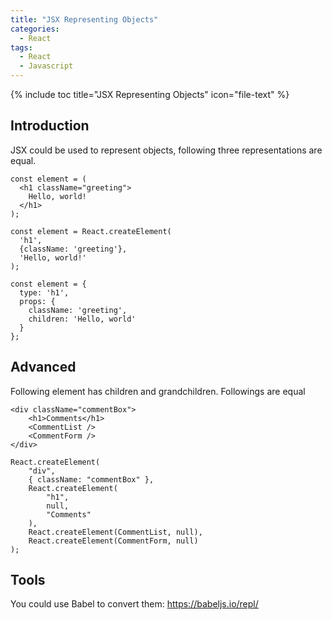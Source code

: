 ```yaml
---
title: "JSX Representing Objects"
categories:
  - React
tags:
  - React
  - Javascript
---
```


{% include toc title="JSX Representing Objects" icon="file-text" %}

## Introduction

JSX could be used to represent objects, following three representations are equal.

```liquid
const element = (
  <h1 className="greeting">
    Hello, world!
  </h1>
);
```

```liquid
const element = React.createElement(
  'h1',
  {className: 'greeting'},
  'Hello, world!'
);
```

```
const element = {
  type: 'h1',
  props: {
    className: 'greeting',
    children: 'Hello, world'
  }
};
```

## Advanced

Following element has children and grandchildren. Followings are equal
```
<div className="commentBox">
    <h1>Comments</h1>
    <CommentList />
    <CommentForm />
</div>
```

```
React.createElement(
    "div",
    { className: "commentBox" },
    React.createElement(
        "h1",
        null,
        "Comments"
    ),
    React.createElement(CommentList, null),
    React.createElement(CommentForm, null)
);
```

## Tools
You could use Babel to convert them: https://babeljs.io/repl/
